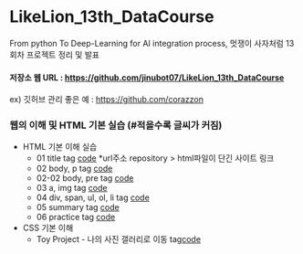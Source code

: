 # LikeLion_13th_DataCourse
From python To Deep-Learning for AI integration process, 멋쟁이 사자처럼 13회차 프로젝트 정리 및 발표

#### 저장소 웹 URL : https://github.com/jinubot07/LikeLion_13th_DataCourse
ex) 깃허브 관리 좋은 예 : https://github.com/corazzon

### 웹의 이해 및 HTML 기본 실습 (#적을수록 글씨가 커짐)
* HTML 기본 이해 실습 
  * 01 title tag [code](https://github.com/jinubot07/LikeLion_13th_DataCourse/blob/main/web_html/01_html_title.html) *url주소 repository > html파일이 단긴 사이트 링크
  * 02 body, p tag [code](https://github.com/jinubot07/LikeLion_13th_DataCourse/blob/main/web_html/02_html_body.html)
  * 02-02 body, pre tag [code](https://github.com/jinubot07/LikeLion_13th_DataCourse/blob/main/web_html/02_html_body_pre.html)
  * 03 a, img tag [code](https://github.com/jinubot07/LikeLion_13th_DataCourse/blob/main/web_html/03_html_link_img.html)
  * 04 div, span, ul, ol, li tag [code](https://github.com/jinubot07/LikeLion_13th_DataCourse/blob/main/web_html/04_html_div_span.html)
  * 05 summary tag [code](https://github.com/jinubot07/LikeLion_13th_DataCourse/blob/main/web_html/05_html_summary.html)
  * 06 practice tag [code](https://github.com/jinubot07/LikeLion_13th_DataCourse/blob/main/web_html/06_html_main.html)
* CSS 기본 이해
  * Toy Project - 나의 사진 갤러리로 이동 tag[code](https://github.com/jinubot07/LikeLion_13th_DataCourse/blob/main/web_css/14_my_gallery.html)

